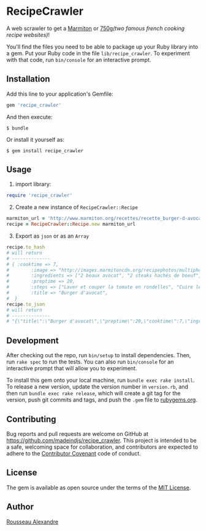 # RecipeCrawler

A web scrawler to get a [Marmiton](http://www.marmiton.org/) or [750g](http://www.750g.com)*(two famous french cooking recipe websites)*!  

You'll find the files you need to be able to package up your Ruby library into a gem. Put your Ruby code in the file `lib/recipe_crawler`. To experiment with that code, run `bin/console` for an interactive prompt.

## Installation

Add this line to your application's Gemfile:

```ruby
gem 'recipe_crawler'
```

And then execute:

    $ bundle

Or install it yourself as:

    $ gem install recipe_crawler

## Usage

1. import library:

~~~ruby
require 'recipe_crawler'
~~~

2. Create a new instance of `RecipeCrawler::Recipe`

~~~ruby
marmiton_url = 'http://www.marmiton.org/recettes/recette_burger-d-avocat_345742.aspx'
recipe = RecipeCrawler::Recipe.new marmiton_url
~~~

3. Export as `json` or as an `Array` 

~~~ruby
recipe.to_hash
# will return
# --------------
# { :cooktime => 7,
#        :image => "http://images.marmitoncdn.org/recipephotos/multiphoto/7b/7b4e95f5-37e0-4294-bebe-cde86c30817f_normal.jpg",
#        :ingredients => ["2 beaux avocat", "2 steaks hachés de boeuf", "2 tranches de cheddar", "quelques feuilles de salade", "1/2 oignon rouge", "1 tomate", "graines de sésame", "1 filet d'huile d'olive", "1 pincée de sel", "1 pincée de poivre"],
#        :preptime => 20,
#        :steps => ["Laver et couper la tomate en rondelles", "Cuire les steaks à la poêle avec un filet d'huile d'olive", "Saler et poivrer", "Toaster les graines de sésames", "Ouvrir les avocats en 2, retirer le noyau et les éplucher", "Monter les burger en plaçant un demi-avocat face noyau vers le haut, déposer un steak, une tranche de cheddar sur le steak bien chaud pour qu'elle fonde, une rondelle de tomate, une rondelle d'oignon, quelques feuilles de salade et terminer par la seconde moitié d'avocat", "Parsemer quelques graines de sésames."],
#        :title => "Burger d'avocat",
#  }
recipe.to_json
# will return
# --------------
# "{\"title\":\"Burger d'avocat\",\"preptime\":20,\"cooktime\":7,\"ingredients\":[\"2 beaux avocat\",\"2 steaks hachés de boeuf\",\"2 tranches de cheddar\",\"quelques feuilles de salade\",\"1/2 oignon rouge\",\"1 tomate\",\"graines de sésame\",\"1 filet d'huile d'olive\",\"1 pincée de sel\",\"1 pincée de poivre\"],\"steps\":[\"Laver et couper la tomate en rondelles\",\"Cuire les steaks à la poêle avec un filet d'huile d'olive\",\"Saler et poivrer\",\"Toaster les graines de sésames\",\"Ouvrir les avocats en 2, retirer le noyau et les éplucher\",\"Monter les burger en plaçant un demi-avocat face noyau vers le haut, déposer un steak, une tranche de cheddar sur le steak bien chaud pour qu'elle fonde, une rondelle de tomate, une rondelle d'oignon, quelques feuilles de salade et terminer par la seconde moitié d'avocat\",\"Parsemer quelques graines de sésames.\"],\"image\":\"http://images.marmitoncdn.org/recipephotos/multiphoto/7b/7b4e95f5-37e0-4294-bebe-cde86c30817f_normal.jpg\"}"
~~~

## Development

After checking out the repo, run `bin/setup` to install dependencies. Then, run `rake spec` to run the tests. You can also run `bin/console` for an interactive prompt that will allow you to experiment.

To install this gem onto your local machine, run `bundle exec rake install`. To release a new version, update the version number in `version.rb`, and then run `bundle exec rake release`, which will create a git tag for the version, push git commits and tags, and push the `.gem` file to [rubygems.org](https://rubygems.org).

## Contributing

Bug reports and pull requests are welcome on GitHub at https://github.com/madeindjs/recipe_crawler. This project is intended to be a safe, welcoming space for collaboration, and contributors are expected to adhere to the [Contributor Covenant](http://contributor-covenant.org) code of conduct.


## License

The gem is available as open source under the terms of the [MIT License](http://opensource.org/licenses/MIT).

Author
----------

[Rousseau Alexandre](https://github.com/madeindjs)

